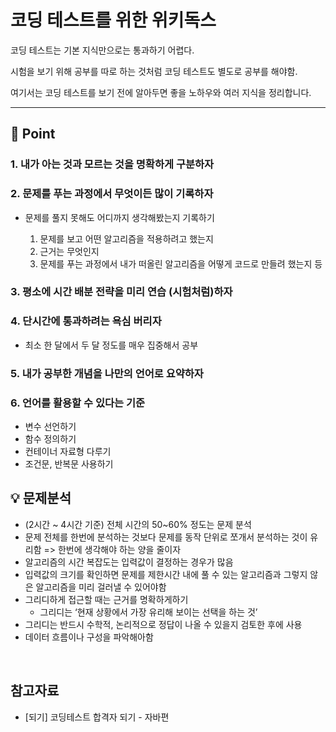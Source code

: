 # 코딩 테스트를 위한 위키독스
코딩 테스트는 기본 지식만으로는 통과하기 어렵다. &nbsp;

시험을 보기 위해 공부를 따로 하는 것처럼 코딩 테스트도 별도로 공부를 해야함.


여기서는 코딩 테스트를 보기 전에 알아두면 좋을 노하우와 여러 지식을 정리합니다.

---

## 💎 Point
### 1. 내가 아는 것과 모르는 것을 명확하게 구분하자
### 2. 문제를 푸는 과정에서 무엇이든 많이 기록하자
- 문제를 풀지 못해도 어디까지 생각해봤는지 기록하기


     1) 문제를 보고 어떤 알고리즘을 적용하려고 했는지
     2) 근거는 무엇인지
     3) 문제를 푸는 과정에서 내가 떠올린 알고리즘을 어떻게 코드로 만들려 했는지 등

### 3. 평소에 시간 배분 전략을 미리 연습 (시험처럼)하자
### 4. 단시간에 통과하려는 욕심 버리자
- 최소 한 달에서 두 달 정도를 매우 집중해서 공부

### 5. 내가 공부한 개념을 나만의 언어로 요약하자
### 6. 언어를 활용할 수 있다는 기준

- 변수 선언하기 
- 함수 정의하기
- 컨테이너 자료형 다루기 
- 조건문, 반복문 사용하기

## 💡 문제분석 

- (2시간 ~ 4시간 기준) 전체 시간의 50~60% 정도는 문제 분석
- 문제 전체를 한번에 분석하는 것보다 문제를 동작 단위로 쪼개서 분석하는 것이 유리함 => 한번에 생각해야 하는 양을 줄이자
- 알고리즘의 시간 복잡도는 입력값이 결정하는 경우가 많음
- 입력값의 크기를 확인하면 문제를 제한시간 내에 풀 수 있는 알고리즘과 그렇지 않은 알고리즘을 미리 걸러낼 수 있어야함
- 그리디하게 접근할 때는 근거를 명확하게하기
  - 그리디는 ‘현재 상황에서 가장 유리해 보이는 선택을 하는 것’
- 그리디는 반드시 수학적, 논리적으로 정답이 나올 수 있을지 검토한 후에 사용
- 데이터 흐름이나 구성을 파악해아함


&nbsp;

## 참고자료

- [되기] 코딩테스트 합격자 되기 - 자바편
